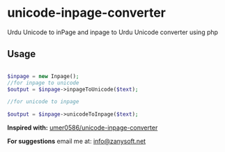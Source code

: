 # unicode-inpage-converter
Urdu Unicode to inPage and inpage to Urdu Unicode converter using php


## Usage

```php 

$inpage = new Inpage();
//for inpage to unicode
$output = $inpage->inpageToUnicode($text);

//for unicode to inpage

$output = $inpage->unicodeToInpage($text);

```

**Inspired with:** [umer0586/unicode-inpage-converter](https://github.com/umer0586/unicode-inpage-converter) 

**For suggestions** email me at: [info@zanysoft.net](mailto:zanysoft.net) 
